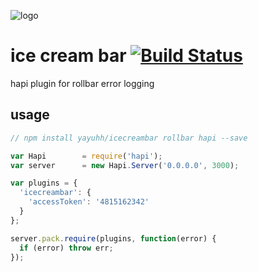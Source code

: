 ![logo](https://raw.githubusercontent.com/yayuhh/icecreambar/master/logo.png)

# ice cream bar [![Build Status](https://travis-ci.org/yayuhh/icecreambar.svg?branch=master)](https://travis-ci.org/yayuhh/icecreambar)
hapi plugin for rollbar error logging

## usage
```javascript
// npm install yayuhh/icecreambar rollbar hapi --save

var Hapi        = require('hapi');
var server      = new Hapi.Server('0.0.0.0', 3000);

var plugins = {
  'icecreambar': {
    'accessToken': '4815162342'
  }
};

server.pack.require(plugins, function(error) {
  if (error) throw err;
});
```
